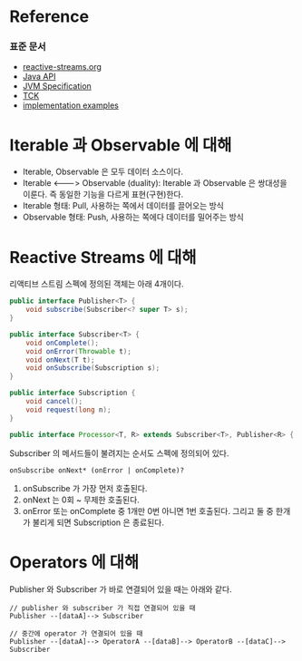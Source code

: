 # Reference
### 표준 문서
- [reactive-streams.org](https://www.reactive-streams.org/)
- [Java API](https://www.reactive-streams.org/reactive-streams-1.0.3-javadoc/org/reactivestreams/package-summary.html)
- [JVM Specification](https://github.com/reactive-streams/reactive-streams-jvm/blob/v1.0.3/README.md#specification)
- [TCK](https://www.reactive-streams.org/reactive-streams-tck-1.0.3-javadoc/)
- [implementation examples](https://www.reactive-streams.org/reactive-streams-examples-1.0.3-javadoc/org/reactivestreams/example/unicast/package-summary.html)

# Iterable 과 Observable 에 대해
* Iterable, Observable 은 모두 데이터 소스이다.
* Iterable <---> Observable (duality): Iterable 과 Observable 은 쌍대성을 이룬다. 즉 동일한 기능을 다르게 표현(구현)한다.
* Iterable 형태: Pull, 사용하는 쪽에서 데이터를 끌어오는 방식
* Observable 형태: Push, 사용하는 쪽에다 데이터를 밀어주는 방식

# Reactive Streams 에 대해
리액티브 스트림 스펙에 정의된 객체는 아래 4개이다.

```java
public interface Publisher<T> {
    void subscribe(Subscriber<? super T> s);
}

public interface Subscriber<T> {
    void onComplete();
    void onError(Throwable t);
    void onNext(T t);
    void onSubscribe(Subscription s);
}

public interface Subscription {
    void cancel();
    void request(long n);
}

public interface Processor<T, R> extends Subscriber<T>, Publisher<R> { }
```

Subscriber 의 메서드들이 불려지는 순서도 스펙에 정의되어 있다.
```
onSubscribe onNext* (onError | onComplete)?
```
1. onSubscribe 가 가장 먼저 호출된다.
2. onNext 는 0회 ~ 무제한 호출된다.
3. onError 또는 onComplete 중 1개만 0번 아니면 1번 호출된다. 그리고 둘 중 한개가 불리게 되면 Subscription 은 종료된다.

# Operators 에 대해
Publisher 와 Subscriber 가 바로 연결되어 있을 때는 아래와 같다.
```
// publisher 와 subscriber 가 직접 연결되어 있을 때
Publisher --[dataA]--> Subscriber

// 중간에 operator 가 연결되어 있을 때
Publisher --[dataA]--> OperatorA --[dataB]--> OperatorB --[dataC]--> Subscriber
```
